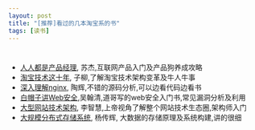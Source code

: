 ```yaml
---
layout: post
title: "[推荐]看过的几本淘宝系的书"
tags: [读书]
---
```

#
+ [人人都是产品经理](http://book.douban.com/subject/4723970/), 苏杰,互联网产品入门及产品狗养成攻略
+ [淘宝技术这十年](http://book.douban.com/subject/24335672/), 子柳,了解淘宝技术架构变革及牛人牛事
+ [深入理解nginx](http://book.douban.com/subject/22793675/), 陶辉,不错的源码分析,可以边看代码边看书
+ [白帽子讲Web安全](http://book.douban.com/subject/10546925/),吴翰清,道哥写的web安全入门书,常见漏洞分析及利用
+ [大型网站技术架构](http://book.douban.com/subject/25723064/), 李智慧,上帝视角了解整个网站技术生态圈,架构师入门
+ [大规模分布式存储系统](http://book.douban.com/subject/25723658/), 杨传辉, 大数据的存储原理及系统构建,讲的很细

